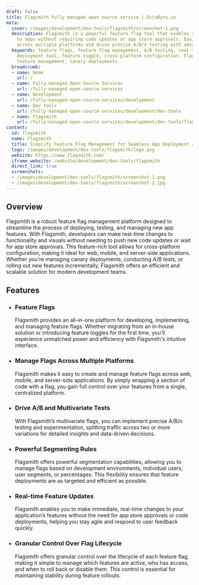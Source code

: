 ```yaml
---
draft: false
title: Flagsmith fully managed open source service | OctaByte.io
meta:
  cover: /images/development/dev-tools/flagsmith/screenshot-1.png
  description: Flagsmith is a powerful feature flag tool that enables real-time changes
    to apps without requiring code updates or app store approvals. Easily manage flags
    across multiple platforms and drive precise A/B/n testing with advanced segmentation.
  keywords: feature flags, feature flag management, A/B testing, real-time app changes,
    deployment tool, feature toggle, cross-platform configuration, Flagsmith, app
    feature management, canary deployments
  breadcrumb:
  - name: Home
    url: /
  - name: Fully managed Open-Source Services
    url: /fully-managed-open-source-services
  - name: Development
    url: /fully-managed-open-source-services/development
  - name: Dev tools
    url: /fully-managed-open-source-services/development/dev-tools
  - name: Flagsmith
    url: /fully-managed-open-source-services/development/dev-tools/flagsmith
content:
  id: flagsmith
  name: Flagsmith
  title: Simplify Feature Flag Management for Seamless App Deployment and Testing
  logo: /images/development/dev-tools/flagsmith/logo.png
  website: https://www.flagsmith.com/
  iframe_website: /website/development/dev-tools/flagsmith
  direct_link: true
  screenshots:
  - /images/development/dev-tools/flagsmith/screenshot-1.png
  - /images/development/dev-tools/flagsmith/screenshot-2.jpg
---
```


## Overview

Flagsmith is a robust feature flag management platform designed to streamline the process of deploying, testing, and managing new app features. With Flagsmith, developers can make real-time changes to functionality and visuals without needing to push new code updates or wait for app store approvals. This feature-rich tool allows for cross-platform configuration, making it ideal for web, mobile, and server-side applications. Whether you're managing canary deployments, conducting A/B tests, or rolling out new features incrementally, Flagsmith offers an efficient and scalable solution for modern development teams.

## Features

- ### Feature Flags

  Flagsmith provides an all-in-one platform for developing, implementing, and managing feature flags. Whether migrating from an in-house solution or introducing feature toggles for the first time, you'll experience unmatched power and efficiency with Flagsmith's intuitive interface.

- ### Manage Flags Across Multiple Platforms

  Flagsmith makes it easy to create and manage feature flags across web, mobile, and server-side applications. By simply wrapping a section of code with a flag, you gain full control over your features from a single, centralized platform.

- ### Drive A/B and Multivariate Tests

  With Flagsmith’s multivariate flags, you can implement precise A/B/n testing and experimentation, splitting traffic across two or more variations for detailed insights and data-driven decisions.

- ### Powerful Segmenting Rules

  Flagsmith offers powerful segmentation capabilities, allowing you to manage flags based on development environments, individual users, user segments, or percentages. This flexibility ensures that feature deployments are as targeted and efficient as possible.

- ### Real-time Feature Updates

  Flagsmith enables you to make immediate, real-time changes to your application’s features without the need for app store approvals or code deployments, helping you stay agile and respond to user feedback quickly.

- ### Granular Control Over Flag Lifecycle

  Flagsmith offers granular control over the lifecycle of each feature flag, making it simple to manage which features are active, who has access, and when to roll back or disable them. This control is essential for maintaining stability during feature rollouts.